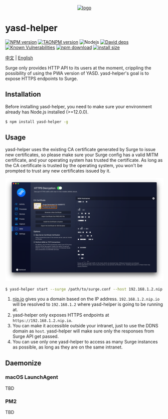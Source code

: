 <p align="center">
  <a href="https://github.com/geekdada/yasd">
    <img width="300" src="https://raw.githubusercontent.com/geekdada/yasd/master/public/github-banner.png" alt="logo">
  </a>
</p>

# yasd-helper

[![NPM version][npm-image]][npm-url]
[![TAONPM version][taonpm-image]][taonpm-url]
![Nodejs][nodejs-version]
[![David deps][david-image]][david-url]
[![Known Vulnerabilities][snyk-image]][snyk-url]
[![npm download][download-image]][download-url]
[![install size](https://packagephobia.now.sh/badge?p=yasd-helper)](https://packagephobia.now.sh/result?p=yasd-helper)

[npm-image]: https://img.shields.io/npm/v/yasd-helper.svg?style=flat-square
[npm-url]: https://npmjs.org/package/yasd-helper
[david-image]: https://img.shields.io/david/geekdada/yasd-helper.svg?style=flat-square
[david-url]: https://david-dm.org/geekdada/yasd-helper
[snyk-image]: https://snyk.io/test/npm/yasd-helper/badge.svg?style=flat-square
[snyk-url]: https://snyk.io/test/npm/yasd-helper
[download-image]: https://img.shields.io/npm/dm/yasd-helper.svg?style=flat-square
[download-url]: https://npmjs.org/package/yasd-helper
[taonpm-image]: https://npm.taobao.org/badge/v/yasd-helper.svg
[taonpm-url]: https://npm.taobao.org/package/yasd-helper
[nodejs-version]: https://img.shields.io/node/v/yasd-helper

[中文](/README_zh-CN.md) | [English](/README.md)

Surge only provides HTTP API to its users at the moment, crippling the possibility of using the PWA version of YASD. yasd-helper's goal is to expose HTTPS endpoints to Surge.

## Installation

Before installing yasd-helper, you need to make sure your environment already has Node.js installed (>=12.0.0).

```bash
$ npm install yasd-helper -g
```

## Usage

yasd-helper uses the existing CA certificate generated by Surge to issue new certificates, so please make sure your Surge config has a valid MITM certificate, and your operating system has trusted the certificate. As long as the CA certificate is trusted by the operating system, you won't be prompted to trust any new certificates issued by it.

![](assets/surge-mitm.png)

```bash
$ yasd-helper start --surge /path/to/surge.conf --host 192.168.1.2.nip.io
```

1. [nip.io](nip.io) gives you a domain based on the IP address. `192.168.1.2.nip.io` will be resolved to `192.168.1.2` where yasd-helper is going to be running at.
2. yasd-helper only exposes HTTPS endpoints at `https://192.168.1.2.nip.io`.
3. You can make it accessible outside your intranet, just to use the DDNS domain as `host`. yasd-helper will make sure only the responses from Surge API get passed.
4. You can use only one yasd-helper to access as many Surge instances as possible, as long as they are on the same intranet.

## Daemonize

### macOS LaunchAgent

TBD

### PM2

TBD
